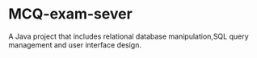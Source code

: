 # MCQ-exam-sever
A Java project that includes relational database manipulation,SQL query management and user interface design.
